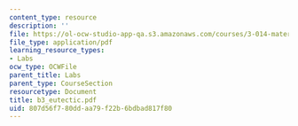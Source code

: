 ```yaml
---
content_type: resource
description: ''
file: https://ol-ocw-studio-app-qa.s3.amazonaws.com/courses/3-014-materials-laboratory-fall-2006/807d56f780ddaa79f22b6bdbad817f80_b3_eutectic.pdf
file_type: application/pdf
learning_resource_types:
- Labs
ocw_type: OCWFile
parent_title: Labs
parent_type: CourseSection
resourcetype: Document
title: b3_eutectic.pdf
uid: 807d56f7-80dd-aa79-f22b-6bdbad817f80
---
```

